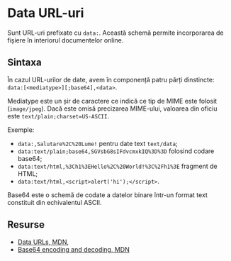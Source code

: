 # Data URL-uri

Sunt URL-uri prefixate cu `data:`. Această schemă permite incorporarea de fișiere în interiorul documentelor online.

## Sintaxa

În cazul URL-urilor de date, avem în componență patru părți dinstincte: `data:[<mediatype>][;base64],<data>`.

Mediatype este un șir de caractere ce indică ce tip de MIME este folosit (`image/jpeg`). Dacă este omisă precizarea MIME-ului, valoarea din oficiu este `text/plain;charset=US-ASCII`.

Exemple:

- `data:,Salutare%2C%20Lume!` pentru date text `text/data`;
- `data:text/plain;base64,SGVsbG8sIFdvcmxkIQ%3D%3D` folosind codare base64;
- `data:text/html,%3Ch1%3EHello%2C%20World!%3C%2Fh1%3E` fragment de HTML;
- `data:text/html,<script>alert('hi');</script>`.

Base64 este o schemă de codate a datelor binare într-un format text constituit din echivalentul ASCII.

## Resurse

- [Data URLs, MDN](https://developer.mozilla.org/en-US/docs/Web/HTTP/Basics_of_HTTP/Data_URIs),
- [Base64 encoding and decoding, MDN](https://developer.mozilla.org/en-US/docs/Web/API/WindowBase64/Base64_encoding_and_decoding)
